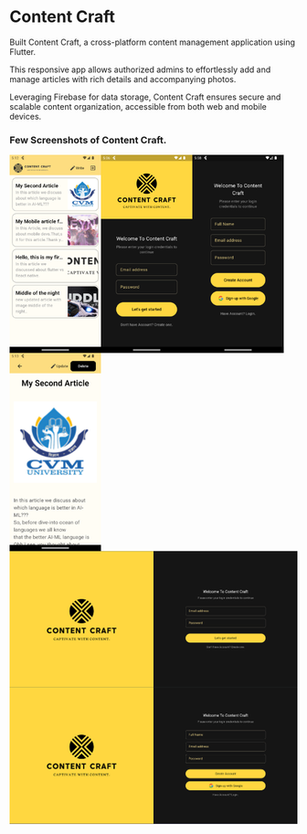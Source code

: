 # Content Craft

Built Content Craft, a cross-platform content management application using Flutter.

This responsive app allows authorized admins to effortlessly add and manage articles with rich details and accompanying photos. 

Leveraging Firebase for data storage, Content Craft ensures secure and scalable content organization, accessible from both web and mobile devices.

### Few Screenshots of Content Craft.


<a href="url"><img src="https://github.com/purvangpatel03/Content-Craft/blob/main/assets/content_craft_mobile_home_page.png" align="left" width="160" ></a>

<a href="url"><img src="https://github.com/purvangpatel03/Content-Craft/blob/main/assets/content_craft_mobile_login_page.png" align="left" width="160" ></a>

<a href="url"><img src="https://github.com/purvangpatel03/Content-Craft/blob/main/assets/content_craft_mobile_sign_up_page.png" align="left" width="160" ></a>

<a href="url"><img src="https://github.com/purvangpatel03/Content-Craft/blob/main/assets/content_craft_mobile_update_page.png" align="left" width="160" ></a>  

<a href="url"><img src="https://github.com/purvangpatel03/Content-Craft/blob/main/assets/web_content_craft_login_page.png" align="left" width="640" ></a>  

<a href="url"><img src="https://github.com/purvangpatel03/Content-Craft/blob/main/assets/web_content_craft_sign_up_page.png" align="left" width="640" ></a>
